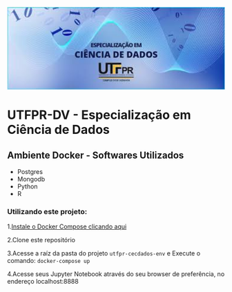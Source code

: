 <img src="utfprcdados.jpeg" width="600">


# UTFPR-DV - Especialização em Ciência de Dados
## Ambiente Docker - Softwares Utilizados

- Postgres
- Mongodb
- Python
- R

### Utilizando este projeto:

1.[Instale o Docker Compose clicando aqui](https://docs.docker.com/compose/install/)

2.Clone este repositório

3.Acesse a raíz da pasta do projeto `utfpr-cecdados-env` e Execute o comando: `docker-compose up`

4.Acesse seus Jupyter Notebook através do seu browser de preferência, no endereço localhost:8888